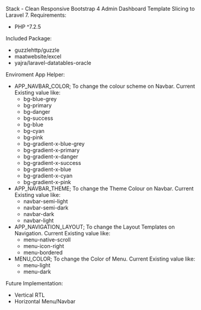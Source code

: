 Stack - Clean Responsive Bootstrap 4 Admin Dashboard Template Slicing to Laravel 7.
Requirements:
<ul>
	<li>PHP ^7.2.5</li>
</ul>

Included Package:
<ul>
	<li>guzzlehttp/guzzle</li>
	<li>maatwebsite/excel</li>
	<li>yajra/laravel-datatables-oracle</li>
</ul>

Enviroment App Helper:
<ul>
	<li>
		APP_NAVBAR_COLOR; To change the colour scheme on Navbar. Current Existing value like: 
		<ul>
			<li>bg-blue-grey</li>
			<li>bg-primary</li>
			<li>bg-danger</li>
			<li>bg-success</li>
			<li>bg-blue</li>
			<li>bg-cyan</li>
			<li>bg-pink</li>
			<li>bg-gradient-x-blue-grey</li>
			<li>bg-gradient-x-primary</li>
			<li>bg-gradient-x-danger</li>
			<li>bg-gradient-x-success</li>
			<li>bg-gradient-x-blue</li>
			<li>bg-gradient-x-cyan</li>
			<li>bg-gradient-x-pink</li>
		</ul>
	</li>
	<li>
		APP_NAVBAR_THEME; To change the Theme Colour on Navbar. Current Existing value like: 
		<ul>
			<li>navbar-semi-light</li>
			<li>navbar-semi-dark</li>
			<li>navbar-dark</li>
			<li>navbar-light</li>
		</ul>
	</li>
	<li>
		APP_NAVIGATION_LAYOUT; To change the Layout Templates on Navigation. Current Existing value like: 
		<ul>
			<li>menu-native-scroll</li>
			<li>menu-icon-right</li>
			<li>menu-bordered</li>
		</ul>
	</li>
	<li>
		MENU_COLOR; To change the Color of Menu. Current Existing value like: 
		<ul>
			<li>menu-light</li>
			<li>menu-dark</li>
		</ul>
	</li>
</ul>

Future Implementation:
<ul>
	<li>Vertical RTL</li>
	<li>Horizontal Menu/Navbar</li>
</ul>